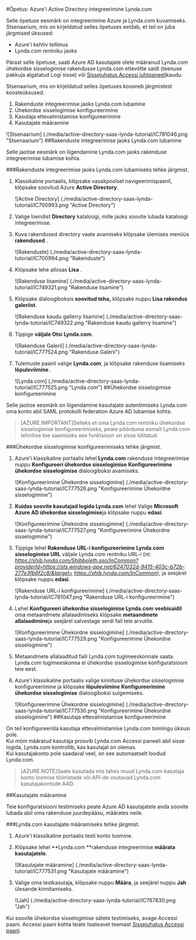<properties 
    pageTitle="Õpetus: Azure'i Active Directory integreerimine Lynda.com | Microsoft Azure'i" 
    description="Saate teada, kuidas lubada ühekordse sisselogimise, automatiseeritud ettevalmistamise ja muud Azure Active Directory Lynda.com kasutamine!" 
    services="active-directory" 
    authors="jeevansd"  
    documentationCenter="na" 
    manager="femila"/>
<tags 
    ms.service="active-directory" 
    ms.devlang="na" 
    ms.topic="article" 
    ms.tgt_pltfrm="na" 
    ms.workload="identity" 
    ms.date="09/29/2016" 
    ms.author="jeedes" />

#<a name="tutorial-azure-active-directory-integration-with-lyndacom"></a>Õpetus: Azure'i Active Directory integreerimine Lynda.com
  
Selle õpetuse eesmärk on integreerimine Azure ja Lynda.com kuvamiseks.  
Stsenaarium, mis on kirjeldatud selles õpetuses eeldab, et teil on juba järgmised üksused:

-   Azure'i kehtiv tellimus
-   Lynda.com rentniku jaoks
  
Pärast selle õpetuse, saab Azure AD kasutajate olete määranud Lynda.com ühekordse sisselogimise rakendusse Lynda.com ettevõtte saidi (teenuse pakkuja algatatud Logi sisse) või [Sissejuhatus Accessi juhtpaneeli](active-directory-saas-access-panel-introduction.md)kaudu.
  
Stsenaarium, mis on kirjeldatud selles õpetuses koosneb järgmistest koosteüksused.

1.  Rakenduste integreerimise jaoks Lynda.com lubamine
2.  Ühekordse sisselogimise konfigureerimine
3.  Kasutaja ettevalmistamise konfigureerimine
4.  Kasutajate määramine

![Stsenaarium] (./media/active-directory-saas-lynda-tutorial/IC781046.png "Stsenaarium")
##<a name="enabling-the-application-integration-for-lyndacom"></a>Rakenduste integreerimise jaoks Lynda.com lubamine
  
Selle jaotise eesmärk on liigendamine Lynda.com jaoks rakenduse integreerimise lubamise kohta.

###<a name="to-enable-the-application-integration-for-lyndacom-perform-the-following-steps"></a>Rakenduste integreerimise jaoks Lynda.com lubamiseks tehke järgmist.

1.  Klassikaline portaalis, klõpsake vasakpoolsel navigeerimispaanil, klõpsake soovitud Azure **Active Directory**.

    ![Active Directory] (./media/active-directory-saas-lynda-tutorial/IC700993.png "Active Directory")

2.  Valige loendist **Directory** kataloogi, mille jaoks soovite lubada kataloogi integreerimise.

3.  Kuva rakendused directory vaate avamiseks klõpsake ülemises menüüs **rakendused** .

    ![Rakenduste] (./media/active-directory-saas-lynda-tutorial/IC700994.png "Rakenduste")

4.  Klõpsake lehe allosas **Lisa** .

    ![Rakenduse lisamine] (./media/active-directory-saas-lynda-tutorial/IC749321.png "Rakenduse lisamine")

5.  Klõpsake dialoogiboksis **soovitud teha,** klõpsake nuppu **Lisa rakendus galeriist**.

    ![Rakenduse kaudu gallerry lisamine] (./media/active-directory-saas-lynda-tutorial/IC749322.png "Rakenduse kaudu gallerry lisamine")

6.  Tippige **väljale Otsi** **Lynda.com**.

    ![Rakenduse Galerii] (./media/active-directory-saas-lynda-tutorial/IC777524.png "Rakenduse Galerii")

7.  Tulemuste paanil valige **Lynda.com**, ja klõpsake rakenduse lisamiseks **lõpuleviimine** .

    ![Lynda.com] (./media/active-directory-saas-lynda-tutorial/IC777525.png "Lynda.com")
##<a name="configuring-single-sign-on"></a>Ühekordse sisselogimise konfigureerimine
  
Selle jaotise eesmärk on liigendamine kasutajate autentimiseks Lynda.com oma konto abil SAML protokolli federation Azure AD lubamise kohta.

>[AZURE.IMPORTANT]Selleks et oma Lynda.com rentniku ühekordse sisselogimise konfigureerimiseks, peate pöörduma esmalt Lynda.com tehnilise toe saamiseks see funktsioon on sisse lülitatud.

###<a name="to-configure-single-sign-on-perform-the-following-steps"></a>Ühekordse sisselogimise konfigureerimiseks tehke järgmist.

1.  Azure'i klassikaline portaalis lehel **Lynda.com** rakenduse integreerimise nuppu **Konfigureeri ühekordse sisselogimise** **Konfigureerimine ühekordse sisselogimise** dialoogiboksi avamiseks.

    ![Konfigureerimine Ühekordne sisselogimine] (./media/active-directory-saas-lynda-tutorial/IC777526.png "Konfigureerimine Ühekordne sisselogimine")

2.  **Kuidas soovite kasutajad logida Lynda.com** lehel Valige **Microsoft Azure AD ühekordse sisselogimise**ja klõpsake nuppu **edasi**.

    ![Konfigureerimine Ühekordne sisselogimine] (./media/active-directory-saas-lynda-tutorial/IC777527.png "Konfigureerimine Ühekordne sisselogimine")

3.  Tippige lehel **Rakenduse URL-i konfigureerimine** **Lynda.com sisselogimise URL** väljale Lynda.com rentniku URL-i (nt: *https://shib.lynda.com/Shibboleth.sso/InCommon?providerId=https://sts.windows-ppe.net/6247032d-9415-403c-b72b-277e3fb6f2c8/&target= https://shib.lynda.com/InCommon*), ja seejärel klõpsake nuppu **edasi**.

    ![Rakenduse URL-i konfigureerimine] (./media/active-directory-saas-lynda-tutorial/IC781047.png "Rakenduse URL-i konfigureerimine")

4.  Lehel **Konfigureeri ühekordse sisselogimise Lynda.com veebisaidil** oma metaandmete allalaadimiseks klõpsake **metaandmete allalaadimine**ja seejärel salvestage serdi fail teie arvutile.

    ![Konfigureerimine Ühekordne sisselogimine] (./media/active-directory-saas-lynda-tutorial/IC777529.png "Konfigureerimine Ühekordne sisselogimine")

5.  Metaandmete allalaaditud faili Lynda.com tugimeeskonnale saata. Lynda.com tugimeeskonna ei ühekordse sisselogimise konfiguratsiooni teie eest.

6.  Azure'i klassikaline portaalis valige kinnituse ühekordse sisselogimise konfigureerimine ja klõpsake **lõpuleviimine** **Konfigureerimine ühekordse sisselogimise** dialoogiboksi sulgemiseks.

    ![Konfigureerimine Ühekordne sisselogimine] (./media/active-directory-saas-lynda-tutorial/IC777530.png "Konfigureerimine Ühekordne sisselogimine")
##<a name="configuring-user-provisioning"></a>Kasutaja ettevalmistamise konfigureerimine
  
On teil konfigureerida kasutaja ettevalmistamise Lynda.com toimingu üksusi pole.  
Kui mõni määratud kasutaja proovib Lynda.com Accessi paneeli abil sisse logida, Lynda.com kontrollib, kas kasutajal on olemas.  
Kui kasutajakonto pole saadaval veel, on see automaatselt loodud Lynda.com.

>[AZURE.NOTE]Saate kasutada mis tahes muud Lynda.com kasutaja konto loomise tööriistade või API-de osutavad Lynda.com kasutajakontode AAD.

##<a name="assigning-users"></a>Kasutajate määramine
  
Teie konfiguratsiooni testimiseks peate Azure AD kasutajatele anda soovite lubada abil oma rakenduse juurdepääsu, määrates neile.

###<a name="to-assign-users-to-lyndacom-perform-the-following-steps"></a>Lynda.com kasutajate määramiseks tehke järgmist.

1.  Azure'i klassikaline portaalis testi konto loomine.

2.  Klõpsake lehel **Lynda.com **rakenduse integreerimise **määrata kasutajatele**.

    ![Kasutajate määramine] (./media/active-directory-saas-lynda-tutorial/IC777531.png "Kasutajate määramine")

3.  Valige oma testkasutaja, klõpsake nuppu **Määra**, ja seejärel nuppu **Jah** ülesande kinnitamiseks.

    ![Jah] (./media/active-directory-saas-lynda-tutorial/IC767830.png "Jah")
  
Kui soovite ühekordse sisselogimise sätete testimiseks, avage Accessi paani. Accessi paani kohta leiate lisateavet teemast [Sissejuhatus Accessi paani](active-directory-saas-access-panel-introduction.md).